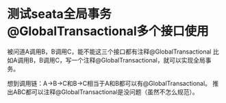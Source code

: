 # 测试seata全局事务@GlobalTransactional多个接口使用

被问道A调用B，B调用C，能不能这三个接口都有注释@GlobalTransactional
比如A调用B，B调用C，写一个注释@GlobalTransactional，就可以实现全局事务。

想到调用链：A->B->C和B->C相当于A和B都可以有@GlobalTransactional。
推出ABC都可以注释@GlobalTransactional是没问题（虽然不怎么规范）。
